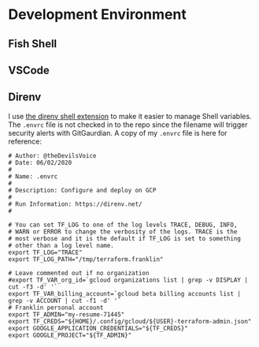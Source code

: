 # Development Environment

## Fish Shell

## VSCode

## Direnv

I use [the direnv shell extension](https://direnv.net/) to make
it easier to manage Shell variables. The `.envrc` file is not
checked in to the repo since the filename will trigger security
alerts with GitGaurdian. A copy of my `.envrc` file is
here for reference:

```fish
# Author: @theDevilsVoice
# Date: 06/02/2020
#
# Name: .envrc
#
# Description: Configure and deploy on GCP
#
# Run Information: https://direnv.net/
#

# You can set TF_LOG to one of the log levels TRACE, DEBUG, INFO,
# WARN or ERROR to change the verbosity of the logs. TRACE is the
# most verbose and it is the default if TF_LOG is set to something
# other than a log level name.
export TF_LOG="TRACE"
export TF_LOG_PATH="/tmp/terraform.franklin"

# Leave commented out if no organization
#export TF_VAR_org_id=`gcloud organizations list | grep -v DISPLAY | cut -f3 -d' '`
export TF_VAR_billing_account=`gcloud beta billing accounts list | grep -v ACCOUNT | cut -f1 -d' '`
# Franklin personal account
export TF_ADMIN="my-resume-71445"
export TF_CREDS="${HOME}/.config/gcloud/${USER}-terraform-admin.json"
export GOOGLE_APPLICATION_CREDENTIALS="${TF_CREDS}"
export GOOGLE_PROJECT="${TF_ADMIN}"
```
